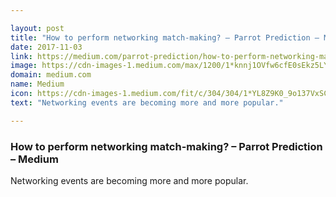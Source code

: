 ```yaml
---

layout: post
title: "How to perform networking match-making? – Parrot Prediction – Medium"
date: 2017-11-03
link: https://medium.com/parrot-prediction/how-to-perform-networking-match-making-941450b5d87e?source=rss------machine_learning-5
image: https://cdn-images-1.medium.com/max/1200/1*knnj1OVfw6cfE0sEkz5LYg.jpeg
domain: medium.com
name: Medium
icon: https://cdn-images-1.medium.com/fit/c/304/304/1*YL8Z9K0_9o137VxSC7DZ2w.png
text: "Networking events are becoming more and more popular."

---
```


### How to perform networking match-making? – Parrot Prediction – Medium

Networking events are becoming more and more popular.